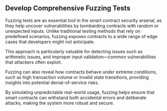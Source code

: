 ## Develop Comprehensive Fuzzing Tests

Fuzzing tests are an essential tool in the smart contract security arsenal, as they help uncover vulnerabilities by bombarding contracts with random or unexpected inputs. Unlike traditional testing methods that rely on predefined scenarios, fuzzing exposes contracts to a wide range of edge cases that developers might not anticipate.

This approach is particularly valuable for detecting issues such as arithmetic issues, and improper input validation—common vulnerabilities that attackers often exploit.

Fuzzing can also reveal how contracts behave under extreme conditions, such as high transaction volume or invalid state transitions, providing insights into potential denial-of-service risks.

By simulating unpredictable real-world usage, fuzzing helps ensure that smart contracts can withstand both accidental errors and deliberate attacks, making the system more robust and secure.